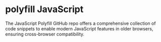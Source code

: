 # polyfill JavaScript

The JavaScript Polyfill GitHub repo offers a comprehensive collection of code snippets to enable modern JavaScript features in older browsers, ensuring cross-browser compatibility.

